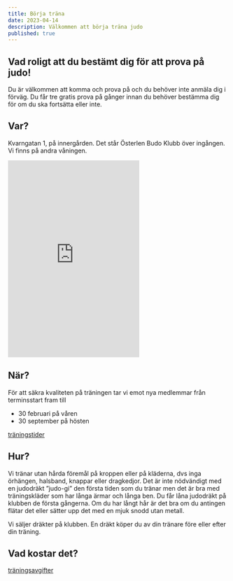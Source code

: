 ```yaml
---
title: Börja träna
date: 2023-04-14
description: Välkommen att börja träna judo
published: true
---
```

## Vad roligt att du bestämt dig för att prova på judo!

Du är välkommen att komma och prova på och du behöver inte anmäla dig i förväg. Du får tre gratis prova på gånger innan du behöver bestämma dig för om du ska fortsätta eller inte.

## Var?

Kvarngatan 1, på innergården. Det står Österlen Budo Klubb över ingången. Vi finns på andra våningen.

<iframe src="https://www.google.com/maps/embed?pb=!1m18!1m12!1m3!1d2251.9157489735503!2d13.703697977819326!3d55.638279800805165!2m3!1f0!2f0!3f0!3m2!1i1024!2i768!4f13.1!3m3!1m2!1s0x4654770046a71cbd%3A0xd5370245621f5da8!2s%C3%96sterlen%20Budo%20Klubb!5e0!3m2!1ssv!2sse!4v1713396718413!5m2!1ssv!2sse" width="auto" height="450" style="border:0;" allowfullscreen="" loading="lazy" referrerpolicy="no-referrer-when-downgrade"></iframe>

## När?

För att säkra kvaliteten på träningen tar vi emot nya medlemmar från terminsstart fram till

* 30 februari på våren
* 30 september på hösten

<a href="/tider">träningstider</a>

## Hur?

Vi tränar utan hårda föremål på kroppen eller på kläderna, dvs inga örhängen, halsband, knappar eller dragkedjor. Det är inte nödvändigt med en judodräkt ”judo-gi” den första tiden som du tränar men det är bra med träningskläder som har långa ärmar och långa ben. Du får låna judodräkt på klubben de första gångerna. Om du har långt hår är det bra om du antingen flätar det eller sätter upp det med en mjuk snodd utan metall.

Vi säljer dräkter på klubben. En dräkt köper du av din tränare före eller efter din träning.

## Vad kostar det?

<a href="/avgifter">träningsavgifter</a>

<br />
<br />
<br />
